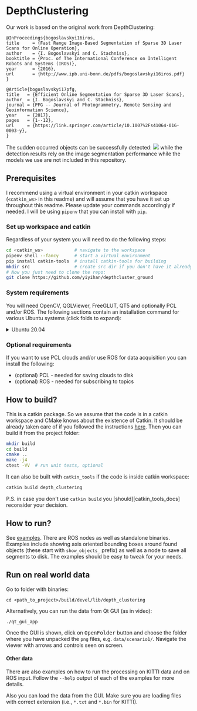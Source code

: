 # DepthClustering #

Our work is based on the original work from DepthClustering:
```
@InProceedings{bogoslavskyi16iros,
title     = {Fast Range Image-Based Segmentation of Sparse 3D Laser Scans for Online Operation},
author    = {I. Bogoslavskyi and C. Stachniss},
booktitle = {Proc. of The International Conference on Intelligent Robots and Systems (IROS)},
year      = {2016},
url       = {http://www.ipb.uni-bonn.de/pdfs/bogoslavskyi16iros.pdf}
}
```

```
@Article{bogoslavskyi17pfg,
title   = {Efficient Online Segmentation for Sparse 3D Laser Scans},
author  = {I. Bogoslavskyi and C. Stachniss},
journal = {PFG -- Journal of Photogrammetry, Remote Sensing and Geoinformation Science},
year    = {2017},
pages   = {1--12},
url     = {https://link.springer.com/article/10.1007%2Fs41064-016-0003-y},
}
```


The sudden occurred objects can be successfully detected:
![](doc/pics/unlabelled_obstacles_2.gif)
while the detection results rely on the image segmentation performance while the models we use are not included in this repository.

## Prerequisites ##
I recommend using a virtual environment in your catkin workspace (`<catkin_ws>`
in this readme) and will assume that you have it set up throughout this readme.
Please update your commands accordingly if needed. I will be using `pipenv`
that you can install with `pip`.

### Set up workspace and catkin ###
Regardless of your system you will need to do the following steps:
```bash
cd <catkin_ws>            # navigate to the workspace
pipenv shell --fancy      # start a virtual environment
pip install catkin-tools  # install catkin-tools for building
mkdir src                 # create src dir if you don't have it already
# Now you just need to clone the repo:
git clone https://github.com/yiyihan/depthcluster_ground
```

### System requirements ###
You will need OpenCV, QGLViewer, FreeGLUT, QT5 and optionally PCL and/or
ROS. The following sections contain an installation command for various Ubuntu
systems (click folds to expand):

<details>
<summary>Ubuntu 20.04</summary>

  #### Install these packages:

```bash
sudo apt install libopencv-dev libqglviewer-dev-qt5 freeglut3-dev qtbase5-dev 
```

You might also need the latest GoogleTest binary installed on your systems. As Ubuntu is not shipped with these binaries by default, you would have to install them yourself or adapt the build script to build them from source.

</details>

### Optional requirements ###
If you want to use PCL clouds and/or use ROS for data acquisition you can install the following: 
- (optional) PCL - needed for saving clouds to disk
- (optional) ROS - needed for subscribing to topics

## How to build? ##
This is a catkin package. So we assume that the code is in a catkin workspace
and CMake knows about the existence of Catkin. It should be already taken care
of if you followed the instructions [here](#set-up-workspace-and-catkin). Then
you can build it from the project folder:

```bash
mkdir build
cd build
cmake ..
make -j4
ctest -VV  # run unit tests, optional
```

It can also be built with `catkin_tools` if the code is inside catkin
workspace:

```bash
catkin build depth_clustering
```

P.S. in case you don't use `catkin build` you [should][catkin_tools_docs] reconsider your decision.

## How to run? ##
See [examples](examples/). There are ROS nodes as well as standalone
binaries. Examples include showing axis oriented bounding boxes around found
objects (these start with `show_objects_` prefix) as well as a node to save all
segments to disk. The examples should be easy to tweak for your needs.

## Run on real world data ##
Go to folder with binaries:
```
cd <path_to_project>/build/devel/lib/depth_clustering
```

Alternatively, you can run the data from Qt GUI (as in video):
```
./qt_gui_app
```
Once the GUI is shown, click on <kbd>OpenFolder</kbd> button and choose the
folder where you have unpacked the `png` files, e.g. `data/scenario1/`.
Navigate the viewer with arrows and controls seen on screen.

#### Other data ####
There are also examples on how to run the processing on KITTI data and on ROS
input. Follow the `--help` output of each of the examples for more details.

Also you can load the data from the GUI. Make sure you are loading files with
correct extension (i.e., `*.txt` and `*.bin` for KITTI).
